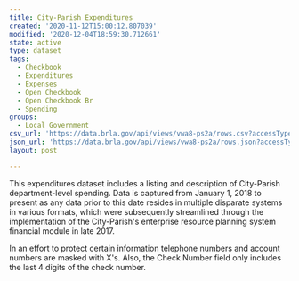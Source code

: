 ```yaml
---
title: City-Parish Expenditures
created: '2020-11-12T15:00:12.807039'
modified: '2020-12-04T18:59:30.712661'
state: active
type: dataset
tags:
  - Checkbook
  - Expenditures
  - Expenses
  - Open Checkbook
  - Open Checkbook Br
  - Spending
groups:
  - Local Government
csv_url: 'https://data.brla.gov/api/views/vwa8-ps2a/rows.csv?accessType=DOWNLOAD'
json_url: 'https://data.brla.gov/api/views/vwa8-ps2a/rows.json?accessType=DOWNLOAD'
layout: post

---
```

This expenditures dataset includes a listing and description of  City-Parish department-level spending.  Data is captured from January 1, 2018 to present as any data prior to this date resides in multiple disparate systems in various formats, which were subsequently streamlined through the implementation of the City-Parish's enterprise resource planning system financial module in late 2017.

In an effort to protect certain information telephone numbers and account numbers are masked with X's.  Also, the Check Number field only includes the last 4 digits of the check number.
